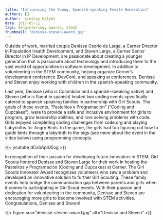 ```yaml
---
title: "Influencing the Young, Spanish-speaking Female Generation"
authors: []
author:  Lindsay Ullyot
date: 2017-05-11
tags: [engineering, awards, stem]
thumbnail: "denisse-steven-award.jpg"
---
```


Outside of work, married couple Denisse Osorio de Large, a Cerner Director in Population Health Development, and Steven Large, a Cerner Senior Director in IP Development, are passionate about creating a younger generation that is passionate about technology and introducing them to the vast world of opportunities in software development. In addition to volunteering in the STEM community, helping organize Cerner’s development conference (DevCon), and speaking at conferences, Denisse and Steven enjoy working with children in the spanish-speaking community.

Last year, Denisse (who is Colombian and a spanish-speaking native) and Steven (who is fluent in spanish) hosted two coding events specifically catered to spanish speaking families in partnership with Girl Scouts. The goals of these events, “Pastelitos y Programación” (“Coding and Cupcakes”), were to provide a safe and inclusive environment for girls to program, grow leadership abilities, and love solving problems with code. Girls enjoyed completing coding challenges from code.org and playing Labyrinths for Angry Birds. In the game, the girls had fun figuring out how to guide birds through a labyrinth to the pigs (see more about the event in the video below) using programming concepts.

{{< youtube dCxSAplU5og >}}

In recognition of their passion for developing future innovators in STEM, Girl Scouts honored Denisse and Steven Large for their work in hosting the Pastelitos y Programación (Coding and Cupcakes) at Cerner. The Girl Scouts Innovator Award recognizes volunteers who saw a problem and developed an innovative solution to further Girl Scouting. These family events help bridge the communication gap between parents and girls when it comes to participating in Girl Scout events. With their passion and dedication for volunteering in the community, Denisse and Steven are encouraging more girls to become involved with STEM activities. Congratulations, Denisse and Steven!

{{< figure src="denisse-steven-award.jpg" alt="Denisse and Steven" >}}